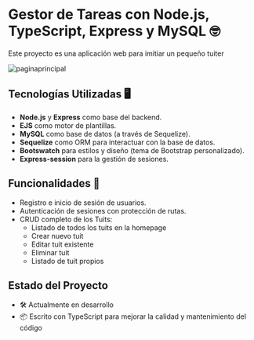 # Gestor de Tareas con Node.js, TypeScript, Express y MySQL 🤓

Este proyecto es una aplicación web para imitiar un pequeño tuiter

![paginaprincipal](https://i.imgur.com/2huoi0e.png)


## Tecnologías Utilizadas 🖥️

- **Node.js** y **Express** como base del backend.
- **EJS** como motor de plantillas.
- **MySQL** como base de datos (a través de Sequelize).
- **Sequelize** como ORM para interactuar con la base de datos.
- **Bootswatch** para estilos y diseño (tema de Bootstrap personalizado).
- **Express-session** para la gestión de sesiones.


## Funcionalidades 🧠

- Registro e inicio de sesión de usuarios.
- Autenticación de sesiones con protección de rutas.
- CRUD completo de los Tuits:
  - Listado de todos los tuits en la homepage
  - Crear nuevo tuit
  - Editar tuit existente
  - Eliminar tuit
  - Listado de tuit propios

## Estado del Proyecto

- 🛠️ Actualmente en desarrollo
- 📦 Escrito con TypeScript para mejorar la calidad y mantenimiento del código